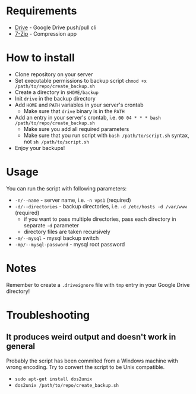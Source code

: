 # Requirements

* [Drive](https://github.com/odeke-em/drive) - Google Drive push/pull cli
* [7-Zip](http://www.7-zip.org/download.html) - Compression app

# How to install

* Clone repository on your server
* Set executable permissions to backup script `chmod +x /path/to/repo/create_backup.sh`
* Create a directory in `$HOME/backup`
* Init `drive` in the backup directory
* Add `HOME` and `PATH` variables in your server's crontab
    * Make sure that `drive` binary is in the `PATH`
* Add an entry in your server's crontab, i.e. `00 04 * * * bash /path/to/repo/create_backup.sh`
    * Make sure you add all required parameters
    * Make sure that you run script with `bash /path/to/script.sh` syntax, not `sh /path/to/script.sh`
* Enjoy your backups!

# Usage

You can run the script with following parameters:

* `-n/--name` - server name, i.e. `-n vps1` (required)
* `-d/--directories` - backup directories, i.e. `-d /etc/hosts -d /var/www` (required)
    * if you want to pass multiple directories, pass each directory in separate `-d` parameter
    * directory files are taken recursively
* `-m/--mysql` - mysql backup switch
* `-mp/--mysql-password` - mysql root password

# Notes

Remember to create a `.driveignore` file with `tmp` entry in your Google Drive directory!

# Troubleshooting

## It produces weird output and doesn't work in general
Probably the script has been commited from a Windows machine with wrong encoding. Try to convert the script to be Unix compatible.

* `sudo apt-get install dos2unix`
* `dos2unix /path/to/repo/create_backup.sh`